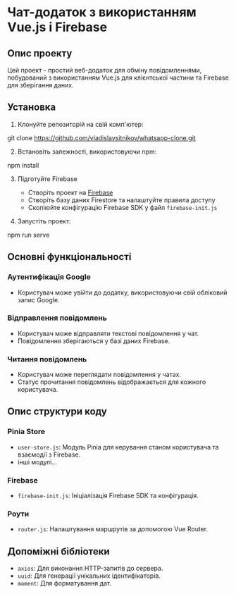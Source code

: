 # Чат-додаток з використанням Vue.js і Firebase

## Опис проекту

Цей проект - простий веб-додаток для обміну повідомленнями, побудований з використанням Vue.js для клієнтської частини та Firebase для зберігання даних.

## Установка

1. Клонуйте репозиторій на свій комп'ютер:

git clone https://github.com/vladislavsitnikov/whatsapp-clone.git

2. Встановіть залежності, використовуючи npm:

npm install

3. Підготуйте Firebase

   - Створіть проект на [Firebase](https://console.firebase.google.com/)
   - Створіть базу даних Firestore та налаштуйте правила доступу
   - Скопіюйте конфігурацію Firebase SDK у файл `firebase-init.js`

4. Запустіть проект:

npm run serve

## Основні функціональності

### Аутентифікація Google

- Користувач може увійти до додатку, використовуючи свій обліковий запис Google.

### Відправлення повідомлень

- Користувач може відправляти текстові повідомлення у чат.
- Повідомлення зберігаються у базі даних Firebase.

### Читання повідомлень

- Користувач може переглядати повідомлення у чатах.
- Статус прочитання повідомлень відображається для кожного користувача.

## Опис структури коду

### Pinia Store

- `user-store.js`: Модуль Pinia для керування станом користувача та взаємодії з Firebase.
- інші модулі...

### Firebase

- `firebase-init.js`: Ініціалізація Firebase SDK та конфігурація.

### Роути

- `router.js`: Налаштування маршрутів за допомогою Vue Router.

## Допоміжні бібліотеки

- `axios`: Для виконання HTTP-запитів до сервера.
- `uuid`: Для генерації унікальних ідентифікаторів.
- `moment`: Для форматування дат.
